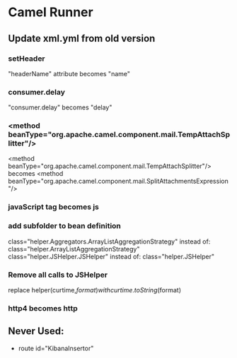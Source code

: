# Camel Runner

## Update xml.yml from old version

### setHeader
"headerName" attribute becomes "name"

### consumer.delay
"consumer.delay" becomes "delay"

### \<method beanType="org.apache.camel.component.mail.TempAttachSplitter"/>
\<method beanType="org.apache.camel.component.mail.TempAttachSplitter"/> becomes \<method beanType="org.apache.camel.component.mail.SplitAttachmentsExpression"/>

### javaScript tag becomes js

### add subfolder to bean definition
class="helper.Aggregators.ArrayListAggregationStrategy" instead of: class="helper.ArrayListAggregationStrategy"
class="helper.JSHelper.JSHelper" instead of: class="helper.JSHelper" 

### Remove all calls to JSHelper
replace helper(curtime,$format) with curtime.toString($format)

### http4 becomes http

## Never Used:
- route id="KibanaInsertor"